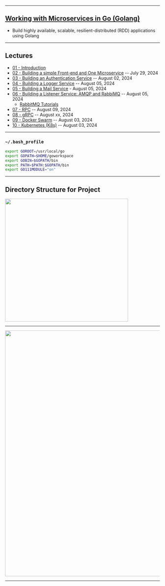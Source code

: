 ***

## [Working with Microservices in Go (Golang)](https://www.udemy.com/course/working-with-microservices-in-go/?couponCode=PPINTENTP3)
* Build highly available, scalable, resilient-distributed (RDD) applications using Golang

***

## Lectures
* [01 - Introduction](...)
* [02 - Building a simple Front-end and One Microservice](https://github.com/muarshad01/Golang_Microservices/tree/main/2_Frontend_and_One_Microservice) -- July 29, 2024
* [03 - Building an Authentication Service](https://github.com/muarshad01/Golang_Microservices/tree/main/3_Authentication_Service) -- August 02, 2024
* [04 - Building a Logger Service](https://github.com/muarshad01/Golang_Microservices/tree/main/4_Logger_Service) -- August 05, 2024
* [05 - Building a Mail Service](https://github.com/muarshad01/Golang_Microservices/tree/main/5_Mail_Service) - August 05, 2024
* [06 - Building a Listener Service: AMQP and RabbiMQ](https://github.com/muarshad01/Golang_Microservices/tree/main/6_Listener_Service) -- August 05, 2024
  * [RabbitMQ Tutorials](https://www.rabbitmq.com/tutorials)
* [07 - RPC](https://github.com/muarshad01/Golang_Microservices/tree/main/7_RPC) -- August 09, 2024
* [08 - gRPC](https://github.com/muarshad01/Golang_Microservices/tree/main/8_gRPC) -- August xx, 2024
* [09 - Docker Swarm](https://github.com/muarshad01/Golang_Microservices/tree/main/9_Docker_Swarm) -- August 03, 2024
* [10 - Kubernetes (K8s)](https://github.com/muarshad01/Golang_Microservices/tree/main/10_Kubernetes) -- August 03, 2024

***

### `~/.bash_profile`
```bash
export GOROOT=/usr/local/go
export GOPATH=$HOME/goworkspace
export GOBIN=$GOPATH/bin
export PATH=$PATH:$GOPATH/bin
export GO111MODULE="on"
```

***

## Directory Structure for Project
<!--
![Code Tee Structure](https://github.com/muarshad01/Microservices-in-Go/blob/main/images/code_tree.png)
-->

<img src="https://github.com/muarshad01/Microservices-in-Go/blob/main/images/code_tree.png" width="400" height="400" />

***

<!--
![Code UML Diagram](https://github.com/muarshad01/Microservices-in-Go/blob/main/images/uml.png)
-->

<img src="https://github.com/muarshad01/Microservices-in-Go/blob/main/images/uml.png" width="800" height="800" />

***
